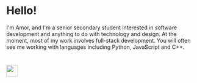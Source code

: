 # Hello!
I'm Amor, and I'm a senior secondary student interested in software development and anything to do with technology and design. At the moment, most of my work involves full-stack development. You will often see me working with languages including Python, JavaScript and C++.
#

<img src="https://raw.githubusercontent.com/amooo-ooo/icons/main/python.svg" width=30>

<!---
amooo-ooo/amooo-ooo is a ✨ special ✨ repository because its `README.md` (this file) appears on your GitHub profile.
You can click the Preview link to take a look at your changes.
--->
